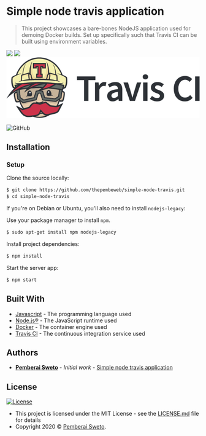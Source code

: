 ﻿# Simple node travis application

> This project showcases a bare-bones NodeJS application used for demoing Docker builds. Set up specifically such that Travis CI can be built using environment variables.

![](https://upload.wikimedia.org/wikipedia/commons/7/79/Docker_%28container_engine%29_logo.png)
![](https://upload.wikimedia.org/wikipedia/commons/thumb/d/d9/Node.js_logo.svg/200px-Node.js_logo.svg.png)
![](Travis_CI_Logo.png)

![GitHub](https://img.shields.io/github/license/mashape/apistatus.svg)

## Installation

### Setup

Clone the source locally:

```sh
$ git clone https://github.com/thepembeweb/simple-node-travis.git
$ cd simple-node-travis
```
If you're on Debian or Ubuntu, you'll also need to install
`nodejs-legacy`:

Use your package manager to install `npm`.

```sh
$ sudo apt-get install npm nodejs-legacy
```

Install project dependencies:

```sh
$ npm install
```

Start the server app:

```sh
$ npm start
```

## Built With

* [Javascript](https://en.wikipedia.org/wiki/JavaScript) - The programming language used
* [Node.js®](https://nodejs.org/) - The JavaScript runtime used
* [Docker](https://www.docker.com/) - The container engine used
* [Travis CI](https://travis-ci.com/) - The continuous integration service used

## Authors

* **[Pemberai Sweto](https://github.com/thepembeweb)** - *Initial work* - [Simple node travis application](https://github.com/thepembeweb/simple-node-travis)

## License

[![License](http://img.shields.io/:license-mit-green.svg?style=flat-square)](http://badges.mit-license.org)

- This project is licensed under the MIT License - see the [LICENSE.md](LICENSE.md) file for details
- Copyright 2020 © [Pemberai Sweto](https://github.com/thepembeweb).




